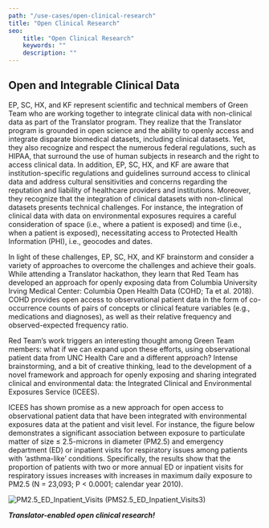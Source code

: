 ```yaml
---
path: "/use-cases/open-clinical-research"
title: "Open Clinical Research"
seo:
    title: "Open Clinical Research"
    keywords: ""
    description: ""
---
```


## Open and Integrable Clinical Data<a name="open-and-integrable-clinical-data"></a>

EP, SC, HX, and KF represent scientific and technical members of Green Team who are working together to integrate clinical data with non-clinical data as part of the Translator program. They realize that the Translator program is grounded in open science and the ability to openly access and integrate disparate biomedical datasets, including clinical datasets. Yet, they also recognize and respect the numerous federal regulations, such as HIPAA, that surround the use of human subjects in research and the right to access clinical data. In addition, EP, SC, HX, and KF are aware that institution-specific regulations and guidelines surround access to clinical data and address cultural sensitivities and concerns regarding the reputation and liability of healthcare providers and institutions. Moreover, they recognize that the integration of clinical datasets with non-clinical datasets presents technical challenges. For instance, the integration of clinical data with data on environmental exposures requires a careful consideration of space (i.e., where a patient is exposed) and time (i.e., when a patient is exposed), necessitating access to Protected Health Information (PHI), i.e., geocodes and dates.

In light of these challenges, EP, SC, HX, and KF brainstorm and consider a variety of approaches to overcome the challenges and achieve their goals. While attending a Translator hackathon, they learn that Red Team has developed an approach for openly exposing data from Columbia University Irving Medical Center: Columbia Open Health Data (COHD; Ta et al. 2018). COHD provides open access to observational patient data in the form of co-occurrence counts of pairs of concepts or clinical feature variables (e.g., medications and diagnoses), as well as their relative frequency and observed-expected frequency ratio.

Red Team’s work triggers an interesting thought among Green Team members: what if we can expand upon these efforts, using observational patient data from UNC Health Care and a different approach? Intense brainstorming, and a bit of creative thinking, lead to the development of a novel framework and approach for openly exposing and sharing integrated clinical and environmental data: the Integrated Clinical and Environmental Exposures Service (ICEES). 

ICEES has shown promise as a new approach for open access to observational patient data that have been integrated with environmental exposures data at the patient and visit level. For instance, the figure below demonstrates a significant association between exposure to particulate matter of size ≤ 2.5-microns in diameter (PM2.5) and emergency department (ED) or inpatient visits for respiratory issues among patients with ‘asthma-like’ conditions. Specifically, the results show that the proportion of patients with two or more annual ED or inpatient visits for respiratory issues increases with increases in maximum daily exposure to PM2.5 (N = 23,093; P < 0.0001; calendar year 2010).

![PM2.5_ED_Inpatient_Visits](/apps/icees) (PMS2.5_ED_Inpatient_Visits3)

_**Translator-enabled open clinical research!**_
